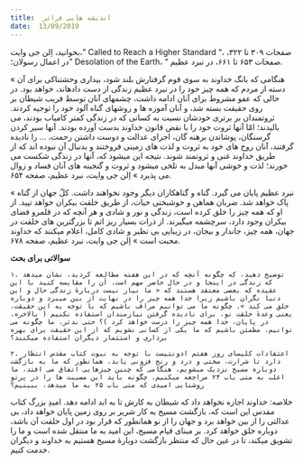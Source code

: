 ```yaml
---
title:  اندیشه هایی فراتر
date:  13/09/2019
---
```


بخوانید، اِلن جی وایت،” Called to Reach a Higher Standard “، صفحات ۳۰۹ تا ۳۲۲، در اعمال رسولان؛” Desolation of the Earth، “ صفحات ۶۵۳ تا ۶۶۱، در نبرد عظیم.

« هنگامی که بانگ خداوند به سوی قوم گرفتارش بلند شود، بیداری وحشتناکی برای آن دسته از مردم که همه چیز خود را در نبرد عظیم زندگی از دست دادهاند، خواهد بود. در حالی که عفو مشروط برای آنان ادامه داشت، چشمهای آنان توسط فریب شیطان بر روی حقیقت بسته شد، و آنان آموزه ها و روشهای گناه آلود خود را توجیه کردند. ثروتمندان بر برتری خودشان نسبت به کسانی که در زندگی کمتر کامیاب بودند، می بالیدند؛ امّا آنها ثروت خود را با نقض قانون خداوند بدست آورده بودند. آنها سیر کردن گرسنگان، پوشاندن برهنه گان، اجرای عدالت و دوست داشتن رحمت، … را نادیده گرفتند، آنان روح های خود به ثروت و لذت های زمینی فروختند و بدنبال آن نبوده اند که از طریق خداوند غنی و ثروتمند شوند. نتیجه این میشود که، آنها در زندگی شکست می خورند؛ لذت و خوشی آنها مبدل به تلخی میشود و ثروت و گنجینه های آنان فساد و زوال می پذیرد » اِلن جی وایت، نبرد عظیم، صفحه ۶۵۴.

« نبرد عظیم پایان می گیرد. گناه و گناهکاران دیگر وجود نخواهند داشت. کلّ جهان از گناه پاک خواهد شد. ضربان هماهن و خوشبختی حیات، از طریق خلقت بیکران خواهد تپید. از او که همه چیز را خلق کرده است، زندگی و نور و شادی و هر آنچه که در قلمرو فضای بیکران وجود دارد، سرچشمه میگیرند. از ذرات بسیار ریز اتم تا بزرگترین های خلقت در جهان، همه چیز، جاندار و بیجان، در زیبایی بی نظیر و شادی کامل، اعلام میکنند که خداوند محبت است » اِلن جی وایت، نبرد عظیم، صفحه ۶۷۸.

**سوالاتی برای بحث**

`۱. توضیح دهید، که چگونه آنچه که در این هفته مطالعه کردید، نشان میدهد که زندگی در اینجا و در حال حاضر مهم است. آن را مقایسه کنید با این عقیده که بعضی معتقد هستند که « ما نیاز نیست دربارهٔ زندگی حال و این دنیا نگران باشیم زیرا خدا همه چیز را در نهایت از بین میبرد و دوباره خلق می کند ». چگونه ما می توانیم مراقب باشیم که با توجه به این حقیقت، یعنی وعدهٔ خلقت نو، برای نادیده گرفتن نیازمندان استفاده نکنیم ( بالاخره، در پایان، خدا همه چیز را درست خواهد کرد )؟ حتی بدتر، ما چگونه می توانیم، مطمئن باشیم که ما یکی از کسانی نشویم که از این حقیقت برای بهره برداری و استثمار دیگران استفاده میکنند؟`

`۲. اعتقادات کلیسای روز هفتم ادونتیست با توجه به نبوت کتاب مقدس انتظار دارد تا شرارت، سختی و درد و رنج فزونی یابد، همانطور که ما به بازگشت دوباره مسیح نزدیک میشویم. هنگامی که چنین چیزهایی اتفاق می افتد، ما اغلب به متی باب ۲۴ مراجعه میکنیم. چگونه باید این مصیبت ها را در پرتو روشنایی امیدی که متی باب ۲۵ به ما میدهد، ببینیم؟`

خلاصه: خداوند اجازه نخواهد داد که شیطان به کارش تا به ابد ادامه دهد. امیدِ بزرگ کتاب مقدس این است که، بازگشت مسیح به کار شریر بر روی زمین پایان خواهد داد، بی عدالتی را از بین خواهد برد و جهان را از نو همانطور که قرار بود در اول خلقت آن باشد، دوباره خلق خواهد کرد. بر مبنای قیام مسیح، این امید به ما منتقل شده است و ما را تشویق میکند، تا در عین حال که منتظر بازگشت دوبارهٔ مسیح هستیم به خداوند و دیگران خدمت کنیم.